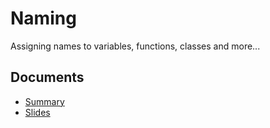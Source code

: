 # Naming

Assigning names to variables, functions, classes and more...

## Documents

- [Summary](Naming-Summary.pdf)
- [Slides](slides-naming.pdf)
